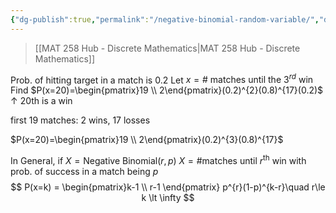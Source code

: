 ```yaml
---
{"dg-publish":true,"permalink":"/negative-binomial-random-variable/","dgHomeLink":true,"dgPassFrontmatter":false,"dgShowLocalGraph":true}
---
```


> [[MAT 258 Hub - Discrete Mathematics|MAT 258 Hub - Discrete Mathematics]]

Prob. of hitting target in a match is $0.2$
Let $x=\# \text{ matches until the }3^{rd}\text{ win}$
Find $P(x=20)=\begin{pmatrix}19 \\ 2\end{pmatrix}(0.2)^{2}(0.8)^{17}(0.2)$
$\uparrow$ 20th is a win

first 19 matches: 2 wins, 17 losses

$P(x=20)=\begin{pmatrix}19 \\ 2\end{pmatrix}(0.2)^{3}(0.8)^{17}$

In General, if $X=\text{Negative Binomial}(r,p)$
$X= \# \text{matches until }r^{\text{th}} \text{ win with prob. of success in a match being }p$
$$
P(x=k) = \begin{pmatrix}k-1  \\ r-1 \end{pmatrix} p^{r}(1-p)^{k-r}\quad r\le k \lt \infty
$$